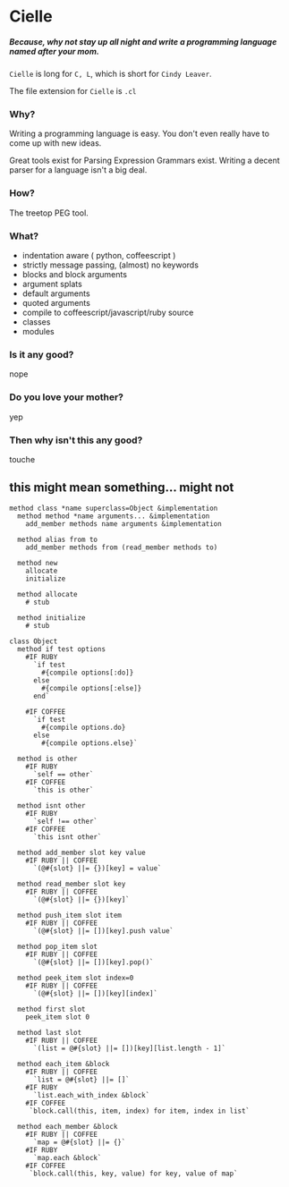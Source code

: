 # Cielle

##### Because, why not stay up all night and write a programming language named after your mom.

`Cielle` is long for `C, L`, which is short for `Cindy Leaver`.

The file extension for `Cielle` is `.cl`

### Why?

Writing a programming language is easy. You don't even really have to come up with new ideas.

Great tools exist for Parsing Expression Grammars exist. Writing a decent parser for a language
isn't a big deal.

### How?

The treetop PEG tool.

### What?

* indentation aware ( python, coffeescript )
* strictly message passing, (almost) no keywords
* blocks and block arguments
* argument splats
* default arguments
* quoted arguments
* compile to coffeescript/javascript/ruby source
* classes
* modules

### Is it any good?

nope

### Do you love your mother?

yep

### Then why isn't this any good?

touche


## this might mean something... might not
```io
method class *name superclass=Object &implementation
  method method *name arguments... &implementation
    add_member methods name arguments &implementation

  method alias from to
    add_member methods from (read_member methods to)

  method new
    allocate 
    initialize

  method allocate
    # stub

  method initialize
    # stub

class Object
  method if test options
    #IF RUBY
      `if test
        #{compile options[:do]}
      else
        #{compile options[:else]}
      end`

    #IF COFFEE
      `if test
        #{compile options.do}
      else
        #{compile options.else}`

  method is other
    #IF RUBY
      `self == other`
    #IF COFFEE
      `this is other`

  method isnt other
    #IF RUBY
      `self !== other`
    #IF COFFEE
      `this isnt other`  

  method add_member slot key value
    #IF RUBY || COFFEE
      `(@#{slot} ||= {})[key] = value`

  method read_member slot key
    #IF RUBY || COFFEE
      `(@#{slot} ||= {})[key]`

  method push_item slot item
    #IF RUBY || COFFEE
      `(@#{slot} ||= [])[key].push value`

  method pop_item slot
    #IF RUBY || COFFEE
      `(@#{slot} ||= [])[key].pop()`

  method peek_item slot index=0
    #IF RUBY || COFFEE
      `(@#{slot} ||= [])[key][index]`

  method first slot
    peek_item slot 0

  method last slot
    #IF RUBY || COFFEE
      `(list = @#{slot} ||= [])[key][list.length - 1]`

  method each_item &block
    #IF RUBY || COFFEE
      `list = @#{slot} ||= []`
    #IF RUBY
      `list.each_with_index &block`
    #IF COFFEE
     `block.call(this, item, index) for item, index in list`

  method each_member &block
    #IF RUBY || COFFEE
      `map = @#{slot} ||= {}`
    #IF RUBY
      `map.each &block`
    #IF COFFEE
     `block.call(this, key, value) for key, value of map`

```